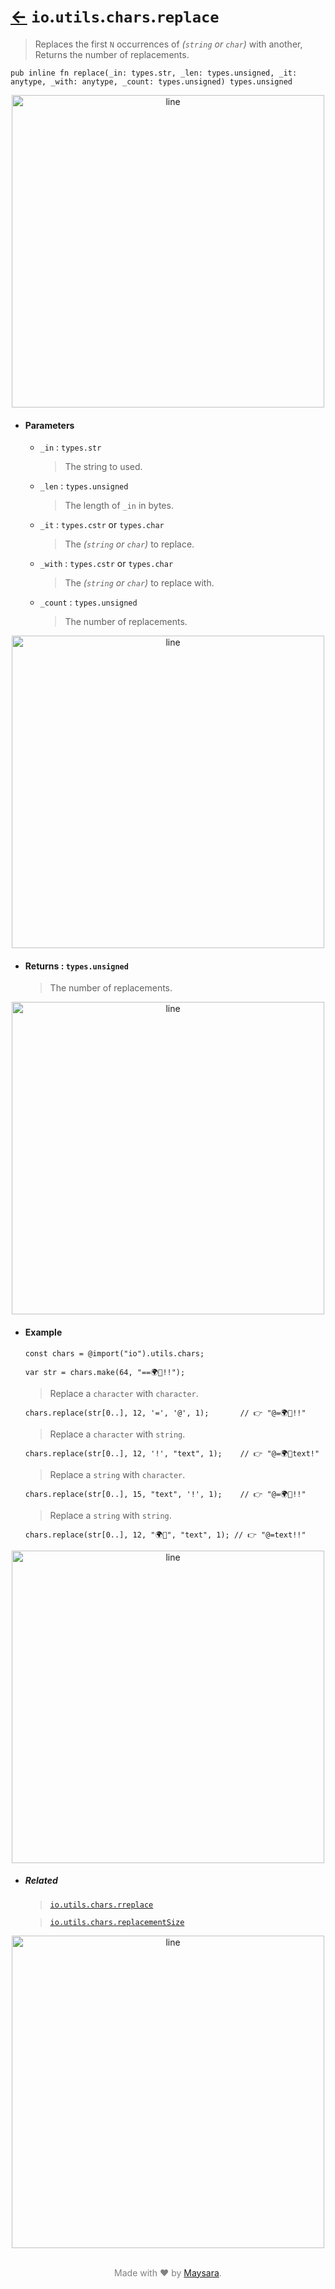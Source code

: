 # [←](../readme.md) `io`.`utils`.`chars`.`replace`

> Replaces the first `N` occurrences of _(`string` or `char`)_ with another, Returns the number of replacements.

```zig
pub inline fn replace(_in: types.str, _len: types.unsigned, _it: anytype, _with: anytype, _count: types.unsigned) types.unsigned
```


<div align="center">
<img src="https://raw.githubusercontent.com/Super-ZIG/io/refs/heads/main/docs/dist/img/md/line.png" alt="line" style="width:500px;"/>
</div>

- #### Parameters

    - `_in` : `types.str`

        > The string to used.

    - `_len` : `types.unsigned`

        > The length of `_in` in bytes.

    - `_it` : `types.cstr` or `types.char`

        > The _(`string` or `char`)_ to replace.

    - `_with` : `types.cstr` or `types.char`

        > The _(`string` or `char`)_ to replace with.

    - `_count` : `types.unsigned`

        > The number of replacements.

<div align="center">
<img src="https://raw.githubusercontent.com/Super-ZIG/io/refs/heads/main/docs/dist/img/md/line.png" alt="line" style="width:500px;"/>
</div>

- #### Returns : `types.unsigned`

    > The number of replacements.

<div align="center">
<img src="https://raw.githubusercontent.com/Super-ZIG/io/refs/heads/main/docs/dist/img/md/line.png" alt="line" style="width:500px;"/>
</div>

- #### Example

    ```zig
    const chars = @import("io").utils.chars;
    ```

    ```zig
    var str = chars.make(64, "==🌍🌟!!");
    ```

    > Replace a `character` with `character`.

    ```zig
    chars.replace(str[0..], 12, '=', '@', 1);       // 👉 "@=🌍🌟!!"
    ```

    > Replace a `character` with `string`.

    ```zig
    chars.replace(str[0..], 12, '!', "text", 1);    // 👉 "@=🌍🌟text!"
    ```

    > Replace a `string` with `character`.

    ```zig
    chars.replace(str[0..], 15, "text", '!', 1);    // 👉 "@=🌍🌟!!"
    ```

    > Replace a `string` with `string`.

    ```zig
    chars.replace(str[0..], 12, "🌍🌟", "text", 1); // 👉 "@=text!!"
    ```

<div align="center">
<img src="https://raw.githubusercontent.com/Super-ZIG/io/refs/heads/main/docs/dist/img/md/line.png" alt="line" style="width:500px;"/>
</div>

- ##### Related

  > [`io.utils.chars.rreplace`](./rreplace.md)

  > [`io.utils.chars.replacementSize`](./replacementSize.md)


<div align="center">
<img src="https://raw.githubusercontent.com/Super-ZIG/io/refs/heads/main/docs/dist/img/md/line.png" alt="line" style="width:500px;"/>
</div>

<p align="center" style="color:grey;"><br />Made with ❤️ by <a href="http://github.com/maysara-elshewehy" target="blank">Maysara</a>.</p>